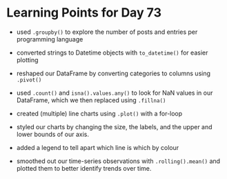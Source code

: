 # Learning Points for Day 73

- used `.groupby()` to explore the number of posts and entries per programming language

- converted strings to Datetime objects with `to_datetime()` for easier plotting

- reshaped our DataFrame by converting categories to columns using `.pivot()`

- used `.count()` and `isna().values.any()` to look for NaN values in our DataFrame, which we then replaced using `.fillna()`

- created (multiple) line charts using `.plot()` with a for-loop

- styled our charts by changing the size, the labels, and the upper and lower bounds of our axis.

- added a legend to tell apart which line is which by colour

- smoothed out our time-series observations with `.rolling().mean()` and plotted them to better identify trends over time.
